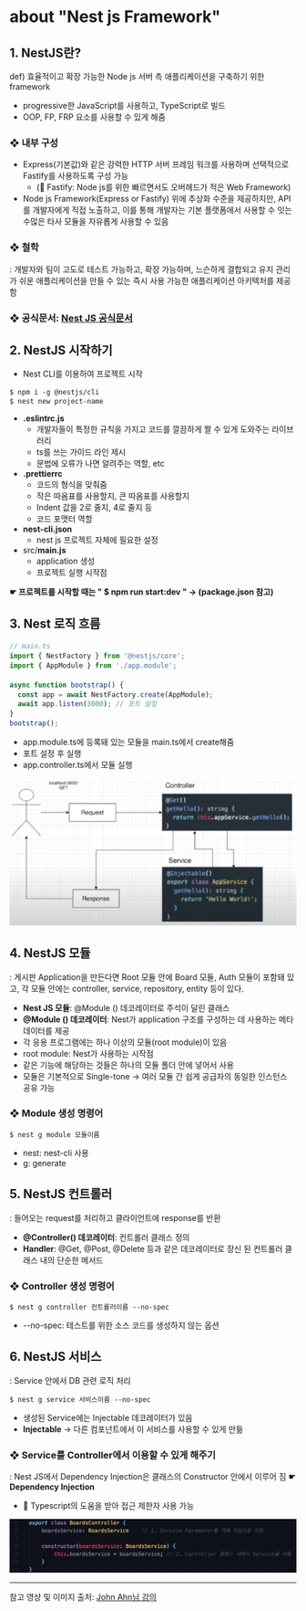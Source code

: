 # about "Nest js Framework"

## 1. NestJS란?
def) 효율적이고 확장 가능한 Node js 서버 측 애플리케이션을 구축하기 위한 framework  
- progressive한 JavaScript를 사용하고, TypeScript로 빌드 
- OOP, FP, FRP 요소를 사용할 수 있게 해줌

### ❖ 내부 구성
- Express(기본값)와 같은 강력한 HTTP 서버 프레임 워크를 사용하며 선택적으로 Fastify를 사용하도록 구성 가능  
    - (📝 Fastify: Node js를 위한 빠르면서도 오버헤드가 적은 Web Framework)  
- Node js Framework(Express or Fastify) 위에 추상화 수준을 제공하지만, API를 개발자에게 직접 노출하고, 이를 통해 개발자는 기본 플랫폼에서 사용할 수 잇는 수많은 타사 모듈을 자유롭게 사용할 수 있음

### ❖ 철학
: 개발자와 팀이 고도로 테스트 가능하고, 확장 가능하며, 느슨하게 결합되고 유지 관리가 쉬운 애플리케이션을 만들 수 있는 즉시 사용 가능한 애플리케이션 아키텍처를 제공함

### ❖ 공식문서: [Nest JS 공식문서](https://docs.nestjs.com/)

## 2. NestJS 시작하기
- Nest CLI를 이용하여 프로젝트 시작
```shell
$ npm i -g @nestjs/cli
$ nest new project-name
```  

- **.eslintrc.js**
    - 개발자들이 특정한 규칙을 가지고 코드를 깔끔하게 짤 수 있게 도와주는 라이브러리
    - ts를 쓰는 가이드 라인 제시
    - 문법에 오류가 나면 알려주는 역할, etc
- **.prettierrc**
    - 코드의 형식을 맞춰줌
    - 작은 따옴표를 사용할지, 큰 따옴표를 사용할지
    - Indent 값을 2로 줄지, 4로 줄지 등
    - 코드 포맷터 역할
- **nest-cli.json**
    - nest js 프로젝트 자체에 필요한 설정
- src/**main.js**
    - application 생성
    - 프로젝트 실행 시작점  

**☛ 프로젝트를 시작할 때는 " $ npm run start:dev " → (package.json 참고)**  

## 3. Nest 로직 흐름

```typescript
// main.ts
import { NestFactory } from '@nestjs/core';
import { AppModule } from './app.module';

async function bootstrap() {
  const app = await NestFactory.create(AppModule);
  await app.listen(3000); // 포트 설정
}
bootstrap();
```
- app.module.ts에 등록돼 있는 모듈을 main.ts에서 create해줌
- 포트 설정 후 실행
- app.controller.ts에서 모듈 실행  

<img src='./img/usecase.png' width=512>  

## 4. NestJS 모듈
: 게시판 Application을 만든다면 Root 모듈 안에 Board 모듈, Auth 모듈이 포함돼 있고, 각 모듈 안에는 controller, service, repository, entity 등이 있다.  

- **Nest JS 모듈**: @Module () 데코레이터로 주석이 달린 클래스
- **@Module () 데코레이터**: Nest가 application 구조를 구성하는 데 사용하는 메타 데이터를 제공
- 각 응용 프로그램에는 하나 이상의 모듈(root module)이 있음
- root module: Nest가 사용하는 시작점
- 같은 기능에 해당하는 것들은 하나의 모듈 폴더 안에 넣어서 사용
- 모듈은 기본적으로 Single-tone → 여러 모듈 간 쉽게 공급자의 동일한 인스턴스 공유 가능  

### ❖ Module 생성 명령어
```shell
$ nest g module 모듈이름
```  
- nest: nest-cli 사용
- g: generate  

## 5. NestJS 컨트롤러
: 들어오는 request를 처리하고 클라이언트에 response를 반환  

- **@Controller() 데코레이터**: 컨트롤러 클래스 정의  
- **Handler**: @Get, @Post, @Delete 등과 같은 데코레이터로 장신 된 컨트롤러 클래스 내의 단순한 메서드

### ❖ Controller 생성 명령어
```shell
$ nest g controller 컨트롤러이름 --no-spec
```  
- --no-spec: 테스트를 위한 소스 코드를 생성하지 않는 옵션  

## 6. NestJS 서비스
: Service 안에서 DB 관련 로직 처리  
```shell
$ nest g service 서비스이름 --no-spec
```  
- 생성된 Service에는 Injectable 데코레이터가 있음
- **Injectable** → 다른 컴포넌트에서 이 서비스를 사용할 수 있게 만듦  

### ❖ Service를 Controller에서 이용할 수 있게 해주기
: Nest JS에서 Dependency Injection은 클래스의 Constructor 안에서 이루어 짐
**☛ Dependency Injection**  

- 📝 Typescript의 도움을 받아 접근 제한자 사용 가능  

<img src='./img/dependencyInjection.png'>  

* * *

참고 영상 및 이미지 출처: [John Ahn님 강의](https://www.youtube.com/watch?v=3JminDpCJNE)